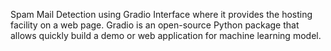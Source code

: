 Spam Mail Detection using Gradio Interface where it provides the hosting facility on a web page.
Gradio is an open-source Python package that allows quickly build a demo or web application for machine learning model.
